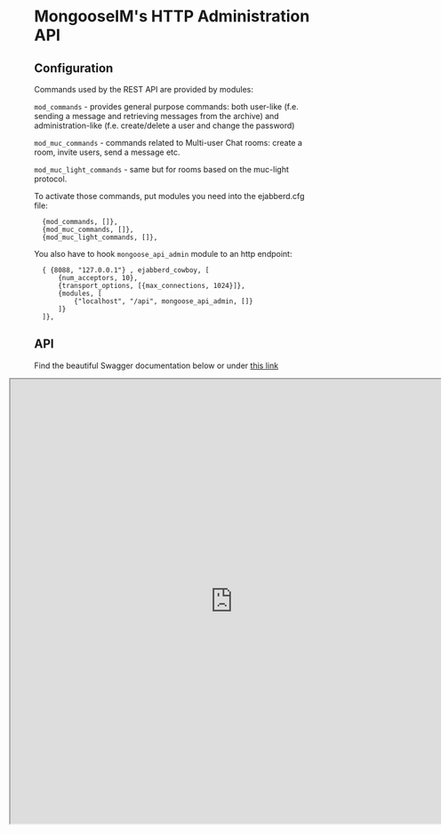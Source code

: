 # MongooseIM's HTTP Administration API

## Configuration

Commands used by the REST API are provided by modules:

`mod_commands` - provides general purpose commands: both user-like (f.e. sending a message and retrieving messages from the archive) and administration-like (f.e. create/delete a user and change the password)

`mod_muc_commands` - commands related to Multi-user Chat rooms: create a room, invite users, send a message etc.

`mod_muc_light_commands` - same but for rooms based on the muc-light protocol.

To activate those commands, put modules you need into the ejabberd.cfg file:

```
  {mod_commands, []},
  {mod_muc_commands, []},
  {mod_muc_light_commands, []},

```

You also have to hook `mongoose_api_admin` module to an http endpoint:

```
  { {8088, "127.0.0.1"} , ejabberd_cowboy, [
      {num_acceptors, 10},
      {transport_options, [{max_connections, 1024}]},
      {modules, [
          {"localhost", "/api", mongoose_api_admin, []}
      ]}
  ]},
```

## API

Find the beautiful Swagger documentation below or under [this link](http://mongooseim.readthedocs.io/en/latest/swagger/index.html)

<iframe src="http://mongooseim.readthedocs.io/en/latest/swagger/index.html"
height="800" width="800" style="margin-left: -45px;" id="swagger-ui-iframe"></iframe>

<script>

$(document).ready(function() {
  if (window.location.host.match("readthedocs")){
    path = window.location.pathname.match("(.*)/http-api/http-administration-api-documentation")[1]
    url = window.location.protocol + "//" + window.location.hostname
    finalURL = url + path + "/swagger/index.html"
    $('a[href$="swagger/index.html"]').attr('href', finalURL)
    $('#swagger-ui-iframe').attr('src', finalURL)
  }


})

</script>

